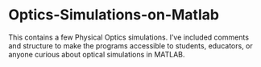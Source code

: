 # Optics-Simulations-on-Matlab
This contains a few Physical Optics simulations. I’ve included comments and structure to make the programs accessible to students, educators, or anyone curious about optical simulations in MATLAB.
